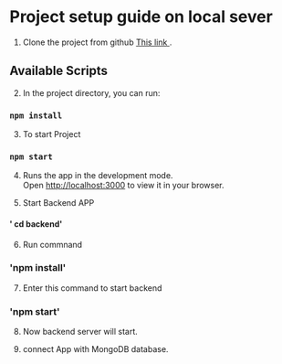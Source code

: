 # Project setup guide on local sever 

1. Clone the project from github [This link ](https://github.com/Rashmi-singh-dev/Login-react-app.git).
## Available Scripts

2. In the project directory, you can run:
### `npm install`

3. To start Project 
### `npm start`

4. Runs the app in the development mode.\
Open [http://localhost:3000](http://localhost:3000) to view it in your browser.

5. Start Backend APP
#### ' cd backend'

6. Run commnand 
### 'npm install'

7. Enter this command to start backend 
### 'npm start'

8. Now backend server will start.

9. connect App with MongoDB database.
